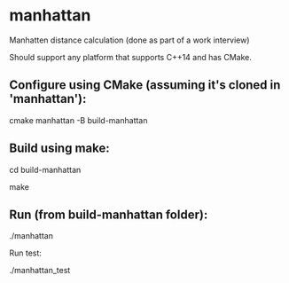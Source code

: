 # manhattan
Manhatten distance calculation (done as part of a work interview)

Should support any platform that supports C++14 and has CMake.

## Configure using CMake (assuming it's cloned in 'manhattan'):

cmake manhattan -B build-manhattan

## Build using make:

cd build-manhattan

make

## Run (from build-manhattan folder):

./manhattan

Run test:

./manhattan_test
